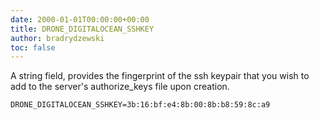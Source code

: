 ```yaml
---
date: 2000-01-01T00:00:00+00:00
title: DRONE_DIGITALOCEAN_SSHKEY
author: bradrydzewski
toc: false
---
```


A string field, provides the fingerprint of the ssh keypair that you
wish to add to the server's authorize_keys file upon creation.

```
DRONE_DIGITALOCEAN_SSHKEY=3b:16:bf:e4:8b:00:8b:b8:59:8c:a9
```
